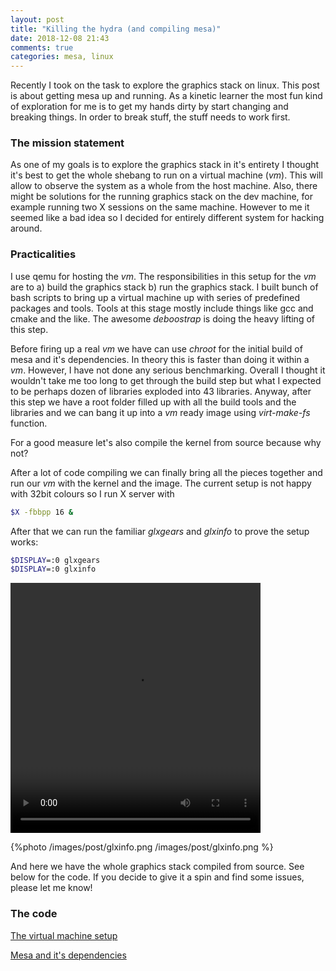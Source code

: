 ```yaml
---
layout: post
title: "Killing the hydra (and compiling mesa)"
date: 2018-12-08 21:43
comments: true
categories: mesa, linux
---
```


Recently I took on the task to explore the graphics stack on linux. This post is about getting mesa up and running. As a kinetic learner the most fun kind of  exploration for me is to get my hands dirty by start changing and breaking things. In order to break stuff, the stuff needs to work first. 

### The mission statement
As one of my goals is to explore the graphics stack in it's entirety I thought it's best to get the whole shebang to run on a virtual machine (_vm_). This will allow to observe the system as a whole from the host machine. Also, there might be solutions for the running graphics stack on the dev machine, for example running two X sessions on the same machine. However to me it seemed like a bad idea so I decided for entirely different system for hacking around. 

### Practicalities 
I use qemu for hosting the _vm_. The responsibilities in this setup for the _vm_ are to a) build the graphics stack b) run the graphics stack. I built bunch of bash scripts to bring up a virtual machine up with series of predefined packages and tools. Tools at this stage mostly include things like gcc and cmake and the like. The awesome _deboostrap_ is doing the heavy lifting of this step.

Before firing up a real _vm_ we have can use _chroot_ for the initial build of mesa and it's dependencies. In theory this is faster than doing it within a _vm_. However, I have not done any serious benchmarking. Overall I thought it wouldn't take me too long to get through the build step but what I expected to be perhaps dozen of libraries exploded into 43 libraries. Anyway, after this step we have a root folder filled up with all the build tools and the libraries and we can bang it up into a _vm_ ready image using _virt-make-fs_ function. 

For a good measure let's also compile the kernel from source because why not?

After a lot of code compiling we can finally bring all the pieces together and run our 
_vm_ with the kernel and the image. The current setup is not happy with 32bit colours so I run X server with 

``` bash
$X -fbbpp 16 &
``` 
After that we can run the familiar _glxgears_ and _glxinfo_ to prove the setup works:

``` bash
$DISPLAY=:0 glxgears
$DISPLAY=:0 glxinfo
``` 

<video width="400" height="400" autoplay loop>
<source src="/images/post/glxgears.webm" type="video/webm">
Your browser does not support the video tag.
</video> 

{%photo /images/post/glxinfo.png /images/post/glxinfo.png  %} 

And here we have the whole graphics stack compiled from source.
See below for the code. If you decide to give it a spin and find some issues, please let me know!

### The code

[The virtual machine setup](https://gitlab.com/skirk/mesa-machine/blob/master/create_vm.sh)


[Mesa and it's dependencies](https://gitlab.com/skirk/mesa-dependencies/blob/master/CMakeLists.txt)
